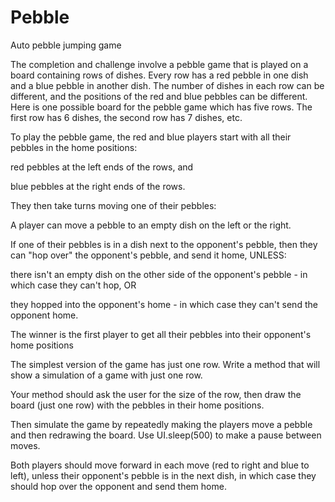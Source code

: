# Pebble
Auto pebble jumping game

The completion and challenge involve a pebble game that is played on a board containing rows of dishes. Every row has a red pebble in one dish and a blue pebble in another dish. The number of dishes in each row can be different, and the positions of the red and blue pebbles can be different. Here is one possible board for the pebble game which has five rows. The first row has 6 dishes, the second row has 7 dishes, etc.


To play the pebble game, the red and blue players start with all their pebbles in the home positions:

red pebbles at the left ends of the rows, and

blue pebbles at the right ends of the rows.

They then take turns moving one of their pebbles:

A player can move a pebble to an empty dish on the left or the right.

If one of their pebbles is in a dish next to the opponent's pebble, then they can "hop over" the opponent's pebble, and send it home, UNLESS:

there isn't an empty dish on the other side of the opponent's pebble - in which case they can't hop, OR

they hopped into the opponent's home - in which case they can't send the opponent home.

The winner is the first player to get all their pebbles into their opponent's home positions

The simplest version of the game has just one row. Write a method that will show a simulation of a game with just one row.

Your method should ask the user for the size of the row, then draw the board (just one row) with the pebbles in their home positions.

Then simulate the game by repeatedly making the players move a pebble and then redrawing the board. Use UI.sleep(500) to make a pause between moves.

Both players should move forward in each move (red to right and blue to left), unless their opponent's pebble is in the next dish, in which case they should hop over the opponent and send them home.

